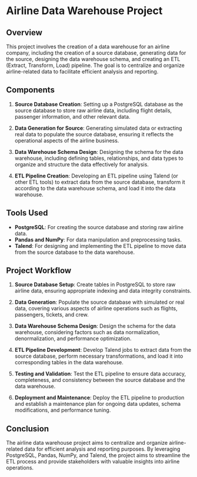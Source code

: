 # Airline Data Warehouse Project

## Overview

This project involves the creation of a data warehouse for an airline company, including the creation of a source database, generating data for the source, designing the data warehouse schema, and creating an ETL (Extract, Transform, Load) pipeline. The goal is to centralize and organize airline-related data to facilitate efficient analysis and reporting.

## Components

1. **Source Database Creation**: Setting up a PostgreSQL database as the source database to store raw airline data, including flight details, passenger information, and other relevant data.

2. **Data Generation for Source**: Generating simulated data or extracting real data to populate the source database, ensuring it reflects the operational aspects of the airline business.

3. **Data Warehouse Schema Design**: Designing the schema for the data warehouse, including defining tables, relationships, and data types to organize and structure the data effectively for analysis.

4. **ETL Pipeline Creation**: Developing an ETL pipeline using Talend (or other ETL tools) to extract data from the source database, transform it according to the data warehouse schema, and load it into the data warehouse.

## Tools Used

- **PostgreSQL**: For creating the source database and storing raw airline data.
- **Pandas and NumPy**: For data manipulation and preprocessing tasks.
- **Talend**: For designing and implementing the ETL pipeline to move data from the source database to the data warehouse.

## Project Workflow

1. **Source Database Setup**: Create tables in PostgreSQL to store raw airline data, ensuring appropriate indexing and data integrity constraints.

2. **Data Generation**: Populate the source database with simulated or real data, covering various aspects of airline operations such as flights, passengers, tickets, and crew.

3. **Data Warehouse Schema Design**: Design the schema for the data warehouse, considering factors such as data normalization, denormalization, and performance optimization.

4. **ETL Pipeline Development**: Develop Talend jobs to extract data from the source database, perform necessary transformations, and load it into corresponding tables in the data warehouse.

5. **Testing and Validation**: Test the ETL pipeline to ensure data accuracy, completeness, and consistency between the source database and the data warehouse.

6. **Deployment and Maintenance**: Deploy the ETL pipeline to production and establish a maintenance plan for ongoing data updates, schema modifications, and performance tuning.

## Conclusion

The airline data warehouse project aims to centralize and organize airline-related data for efficient analysis and reporting purposes. By leveraging PostgreSQL, Pandas, NumPy, and Talend, the project aims to streamline the ETL process and provide stakeholders with valuable insights into airline operations.

